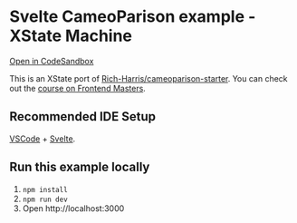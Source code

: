 # Svelte CameoParison example - XState Machine

[Open in CodeSandbox](https://codesandbox.io/embed/github/annaghi/svelte-cameoparison-xstate-machine)

This is an XState port of [Rich-Harris/cameoparison-starter](https://github.com/Rich-Harris/cameoparison-starter).
You can check out the [course on Frontend Masters](https://frontendmasters.com/courses/svelte/building-an-application-frame/).

## Recommended IDE Setup

[VSCode](https://code.visualstudio.com/) + [Svelte](https://marketplace.visualstudio.com/items?itemName=svelte.svelte-vscode).

## Run this example locally

1. `npm install`
2. `npm run dev`
3. Open http://localhost:3000

